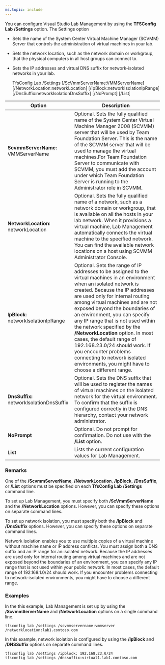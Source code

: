 ```yaml
---
ms.topic: include
---
```


You can configure Visual Studio Lab Management by using the **TFSConfig Lab /Settings** option. The Settings option

-   Sets the name of the System Center Virtual Machine Manager (SCVMM) Server that controls the administration of virtual machines in your lab.

-   Sets the network location, such as the network domain or workgroup, that the physical computers in all host groups can connect to.

-   Sets the IP addresses and virtual DNS suffix for network-isolated networks in your lab.

	TfsConfig Lab 
	/Settings
	       [/ScVmmServerName:VMMServerName]
	       [/NetworkLocation:networkLocation]
	       [/IpBlock:networkIsolationIpRange]
	       [/DnsSuffix:networkIsolationDnsSuffix] 
	       [/NoPrompt]
	       [/List]

|Option|Description|
|---|---|
|**ScvmmServerName:** VMMServerName|Optional. Sets the fully qualified name of the System Center Virtual Machine Manager 2008 (SCVMM) server that will be used by Team Foundation Server. This is the name of the SCVMM server that will be used to manage the virtual machines.For Team Foundation Server to communicate with SCVMM, you must add the account under which Team Foundation Server is running to the Administrator role in SCVMM.|
|**NetworkLocation:** networkLocation|Optional. Sets the fully qualified name of a network, such as a network domain or workgroup, that is available on all the hosts in your lab network. When it provisions a virtual machine, Lab Management automatically connects the virtual machine to the specified network. You can find the available network locations on a host using SCVMM Administrator Console. |
|**IpBlock:** networkIsolationIpRange|Optional. Sets the range of IP addresses to be assigned to the virtual machines in an environment when an isolated network is created. Because the IP addresses are used only for internal routing among virtual machines and are not exposed beyond the boundaries of an environment, you can specify any IP range that is not used within the network specified by the **/NetworkLocation** option. In most cases, the default range of 192.168.23.0/24 should work. If you encounter problems connecting to network isolated environments, you might have to choose a different range.|
|**DnsSuffix:** networkIsolationDnsSuffix|Optional. Sets the DNS suffix that will be used to register the names of virtual machines on the isolated network for the virtual environment. To confirm that the suffix is configured correctly in the DNS hierarchy, contact your network administrator.|
|**NoPrompt**|Optional. Do not prompt for confirmation. Do not use with the **/List** option.|
|**List**|Lists the current configuration values for Lab Management.|

### Remarks

One of the **/ScvmmServerName**, **/NetworkLocation**, **/IpBlock**, **/DnsSuffix**, or **/List** options must be specified on each **TfsConfig Lab /Settings** command line.

To set up Lab Management, you must specify both **/ScVmmServerName** and the **/NetworkLocation** options. However, you can specify these options on separate command lines.

To set up network isolation, you must specify both the **/IpBlock** and **/DnsSuffix** options. However, you can specify these options on separate command lines.

Network isolation enables you to use multiple copies of a virtual machine without machine name or IP address conflicts.
You must assign both a DNS suffix and an IP range for an isolated network.
Because the IP addresses are used only for internal routing among virtual machines and are not exposed beyond the boundaries of an environment,
you can specify any IP range that is not used within your public network. In most cases, the default range of 192.168.1.0/24 should work.
If you encounter problems connecting to network-isolated environments, you might have to choose a different range.

### Examples

In the this example, Lab Management is set up by using the **/ScvmmServerName** and **/NetworkLocation** options on a single command line.

    tfsconfig lab /settings /scvmmservername:vmmserver /networklocation:lab1.contoso.com

In this example, network isolation is configured by using the **/IpBlock** and **/DNSSuffix** options on separate command lines.

    tfsconfig lab /settings /ipblock: 192.168.23.0/24
    tfsconfig lab /settings /dnssuffix:virtual1.lab1.contoso.com
